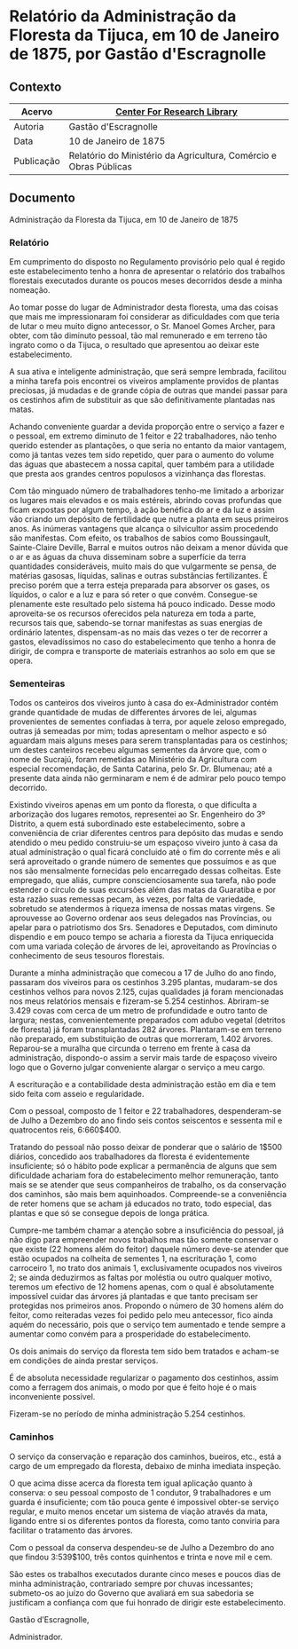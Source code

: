# Relatório da Administração da Floresta da Tijuca, em 10 de Janeiro de 1875, por Gastão d'Escragnolle

## Contexto

|Acervo| [Center For Research Library](http://ddsnext.crl.edu/titles/108) |
|-|-|
|Autoria|Gastão d'Escragnolle|
|Data|10 de Janeiro de 1875|
|Publicação|Relatório do Ministério da Agricultura, Comércio e Obras Públicas|

## Documento

Administração da Floresta da Tijuca, em 10 de Janeiro de 1875

### Relatório

Em cumprimento do disposto no Regulamento provisório pelo qual é regido este estabelecimento tenho a honra de apresentar o relatório dos trabalhos florestais executados durante os poucos meses decorridos desde a minha nomeação.

Ao tomar posse do lugar de Administrador desta floresta, uma das coisas que mais me impressionaram foi considerar as dificuldades com que teria de lutar o meu muito digno antecessor, o Sr. Manoel Gomes Archer, para obter, com tão diminuto pessoal, tão mal remunerado e em terreno tão ingrato como o da Tijuca, o resultado que apresentou ao deixar este estabelecimento.

A sua ativa e inteligente administração, que será sempre lembrada, facilitou a minha tarefa pois encontrei os viveiros amplamente providos de plantas preciosas, já mudadas e de grande cópia de outras que mandei passar para os cestinhos afim de substituir as que são definitivamente plantadas nas matas.

Achando conveniente guardar a devida proporção entre o serviço a fazer e o pessoal, em extremo diminuto de 1 feitor e 22 trabalhadores, não tenho querido estender as plantações, o que seria no entanto da maior vantagem, como já tantas vezes tem sido repetido, quer para o aumento do volume das águas que abastecem a nossa capital, quer também para a utilidade que presta aos grandes centros populosos a vizinhança das florestas.

Com tão minguado número de trabalhadores tenho-me limitado a arborizar os lugares mais elevados e os mais estéreis, abrindo covas profundas que ficam expostas por algum tempo, à ação benéfica do ar e da luz e assim vão criando um depósito de fertilidade que nutre a planta em seus primeiros anos. As inúmeras vantagens que alcança o silvicultor assim procedendo são manifestas. Com efeito, os trabalhos de sabios como Boussingault, Sainte-Claire Deville, Barral e muitos outros não deixam a menor dúvida que o ar e as águas da chuva disseminam sobre a superfície da terra quantidades consideráveis, muito mais do que vulgarmente se pensa, de matérias gasosas, líquidas, salinas e outras substâncias fertilizantes. É preciso porém que a terra esteja preparada para absorver os gases, os líquidos, o calor e a luz e para só reter o que convém. Consegue-se plenamente este resultado pelo sistema há pouco indicado. Desse modo aproveita-se os recursos oferecidos pela natureza em toda a parte, recursos tais que, sabendo-se tornar manifestas as suas energias de ordinário latentes, dispensam-as no mais das vezes o ter de recorrer a gastos, elevadíssimos no caso do estabelecimento que tenho a honra de dirigir, de compra e transporte de materiais estranhos ao solo em que se opera.

### Sementeiras

Todos os canteiros dos viveiros junto à casa do ex-Administrador contém grande quantidade de mudas de differentes árvores de lei, algumas provenientes de sementes confiadas à terra, por aquele zeloso empregado, outras já semeadas por mim; todas apresentam o melhor aspecto e só aguardam mais alguns meses para serem transplantadas para os cestinhos; um destes canteiros recebeu algumas sementes da árvore que, com o nome de Sucrajú, foram remetidas ao Ministério da Agricultura com especial recomendação, de Santa Catarina, pelo Sr. Dr. Blumenau; até a presente data ainda não germinaram e nem é de admirar pelo pouco tempo decorrido.

Existindo viveiros apenas em um ponto da floresta, o que dificulta a arborização dos lugares remotos, representei ao Sr. Engenheiro do 3º Distrito, a quem está subordinado este estabelecimento, sobre a conveniência de criar diferentes centros para depósito das mudas e sendo atendido o meu pedido construiu-se um espaçoso viveiro junto à casa da atual administração o qual ficará concluido até o fim do corrente mês e ali será aproveitado o grande número de sementes que possuímos e as que nos são mensalmente fornecidas pelo encarregado dessas colheitas. Este empregado, que aliás, cumpre conscienciosamente sua tarefa, não pode estender o círculo de suas excursões além das matas da Guaratiba e por esta razão suas remessas pecam, às vezes, por falta de variedade, sobretudo se atendermos à riqueza imensa de nossas matas virgens. Se aprouvesse ao Governo ordenar aos seus delegados nas Províncias, ou apelar para o patriotismo dos Srs. Senadores e Deputados, com diminuto dispendio e em pouco tempo se acharia a fioresta da Tijuca enriquecida com uma variada coleção de árvores de lei, aproveitando as Províncias o conhecimento de seus tesouros florestais.

Durante a minha administração que comecou a 17 de Julho do ano findo, passaram dos viveiros para os cestinhos 3.295 plantas, mudaram-se dos cestinhos velhos para novos 2.125, cujas qualidades já foram mencionadas nos meus relatórios mensais e fizeram-se 5.254 cestinhos. Abriram-se 3.429 covas com cerca de um metro de profundidade e outro tanto de largura; nestas, convenientemente preparados com adubo vegetal (detritos de floresta) já foram transplantadas 282 árvores. Plantaram-se em terreno não preparado, em substituição de outras que morreram, 1.402 árvores. Reparou-se a muralha que circunda o terreno em frente à casa da administração, dispondo-o assim a servir mais tarde de espaçoso viveiro logo que o Governo julgar conveniente alargar o serviço a meu cargo.

A escrituração e a contabilidade desta administração estão em dia e tem sido feita com asseio e regularidade.

Com o pessoal, composto de 1 feitor e 22 trabalhadores, despenderam-se de Julho a Dezembro do ano findo seis contos seiscentos e sessenta mil e quatrocentos reis, 6:660$400.

Tratando do pessoal não posso deixar de ponderar que o salário de 1$500 diários, concedido aos trabalhadores da floresta é evidentemente insuficiente; só o hábito pode explicar a permanência de alguns que sem dificuldade achariam fora do estabelecimento melhor remuneração, tanto mais se se atender que seus companheiros de trabalho, os da conservação dos caminhos, são mais bem aquinhoados. Compreende-se a conveniência de reter homens que se acham já educados no trato, todo especial, das plantas e que só se consegue depois de longa prática.

Cumpre-me também chamar a atenção sobre a insuficiência do pessoal, já não digo para empreender novos trabalhos mas tão somente conservar o que existe (22 homens além do feitor) daquele número deve-se atender que estão ocupados na colheita de sementes 1, na escrituração 1, como carroceiro 1, no trato dos animais 1, exclusivamente ocupados nos viveiros 2; se ainda deduzirmos as faltas por moléstia ou outro qualquer motivo, teremos um efectivo de 12 homens apenas, com o qual é absolutamente impossível cuidar das árvores já plantadas e que tanto precisam ser protegidas nos primeiros anos. Propondo o número de 30 homens além do feitor, como reiteradas vezes foi pedido pelo meu antecessor, fico ainda aquém do necessário, pois que o serviço tem aumentado e tende sempre a aumentar como convém para a prosperidade do estabelecimento.

Os dois animais do serviço da floresta tem sido bem tratados e acham-se em condições de ainda prestar serviços.

É de absoluta necessidade regularizar o pagamento dos cestinhos, assim como a ferragem dos animais, o modo por que é feito hoje é o mais inconveniente possivel.

Fizeram-se no período de minha administração 5.254 cestinhos.

### Caminhos

O serviço da conservação e reparação dos caminhos, bueiros, etc., está a cargo de um empregado da floresta, debaixo de minha imediata inspeção.

O que acima disse acerca da floresta tem igual aplicação quanto à conserva: o seu pessoal composto de 1 condutor, 9 trabalhadores e um guarda é insuficiente; com tão pouca gente é impossivel obter-se serviço regular, e muito menos encetar um sistema de viação através da mata, ligando entre si os diferentes pontos da floresta, como tanto conviria para facilitar o tratamento das árvores.

Com o pessoal da conserva despendeu-se de Julho a Dezembro do ano que findou 3:539$100, três contos quinhentos e trinta e nove mil e cem.

São estes os trabalhos executados durante cinco meses e poucos dias de minha administração, contrariado sempre por chuvas incessantes; submeto-os ao juízo do Governo que avaliará em sua sabedoria se justificam a confiança com que fui honrado de dirigir este estabelecimento.

Gastão d’Escragnolle,

Administrador.

